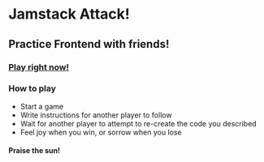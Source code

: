 # Jamstack Attack!
## Practice Frontend with friends!
### [Play right now!](https://jamstack-attack.herokuapp.com)
### How to play
- Start a game
- Write instructions for another player to follow
- Wait for another player to attempt to re-create the code you described
- Feel joy when you win, or sorrow when you lose
#### Praise the sun!